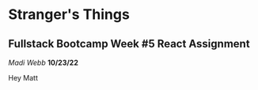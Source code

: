 # Stranger's Things
## Fullstack Bootcamp Week #5 React Assignment
*Madi Webb*
**10/23/22**


Hey Matt